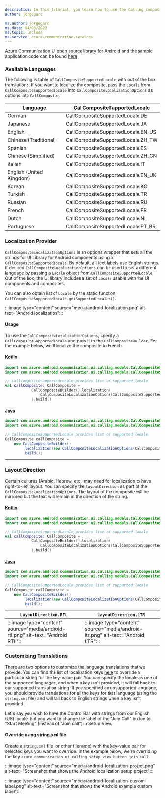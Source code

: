 ```yaml
---
description: In this tutorial, you learn how to use the Calling composite on Android
author: jorgegarc

ms.author: jorgegarc
ms.date: 04/03/2022
ms.topic: include
ms.service: azure-communication-services
---
```


Azure Communication UI [open source library](https://github.com/Azure/communication-ui-library-android) for Android and the sample application code can be found [here](https://github.com/Azure-Samples/communication-services-android-quickstarts/tree/main/ui-library-quick-start)

### Available Languages

The following is table of `CallCompositeSupportedLocale` with out of the box translations. If you want to localize the composite, pass the `Locale` from `CallCompositeSupportedLocale` into `CallCompositeLocalizationOptions` as options into `CallComposite`.

|Language| CallCompositeSupportedLocale|
|---------|---------|
|German| CallCompositeSupportedLocale.DE|
|Japanese| CallCompositeSupportedLocale.JA|
|English| CallCompositeSupportedLocale.EN_US|
|Chinese (Traditional)| CallCompositeSupportedLocale.ZH_TW|
|Spanish |CallCompositeSupportedLocale.ES|
|Chinese (Simplified) |CallCompositeSupportedLocale.ZH_CN|
|Italian |CallCompositeSupportedLocale.IT|
|English (United Kingdom) |CallCompositeSupportedLocale.EN_UK|
|Korean |CallCompositeSupportedLocale.KO|
|Turkish |CallCompositeSupportedLocale.TR|
|Russian |CallCompositeSupportedLocale.RU|
|French |CallCompositeSupportedLocale.FR|
|Dutch |CallCompositeSupportedLocale.NL|
|Portuguese |CallCompositeSupportedLocale.PT_BR|

### Localization Provider

`CallCompositeLocalizationOptions` is an options wrapper that sets all the strings for UI Library for Android components using a `CallCompositeSupportedLocale`. By default, all text labels use English strings. If desired `CallCompositeLocalizationOptions` can be used to set a different language by passing a `Locale` object from `CallCompositeSupportedLocale`. Out of the box, the UI library includes a set of `Locale` usable with the UI components and composites.

You can also obtain list of `Locale` by the static function `CallCompositeSupportedLocale.getSupportedLocales()`.

:::image type="content" source="media/android-localization.png" alt-text="Android localization":::

#### Usage

To use the `CallCompositeLocalizationOptions`, specify a `CallCompositeSupportedLocale` and pass it to the `CallCompositeBuilder`. For the example below, we'll localize the composite to French.

#### [Kotlin](#tab/kotlin)

```kotlin
import com.azure.android.communication.ui.calling.models.CallCompositeLocalizationOptions
import com.azure.android.communication.ui.calling.models.CallCompositeSupportedLocale

// CallCompositeSupportedLocale provides list of supported locale
val callComposite: CallComposite =
            CallCompositeBuilder().localization(
                CallCompositeLocalizationOptions(CallCompositeSupportedLocale.FR)
            ).build()
```

#### [Java](#tab/java)

```java
import com.azure.android.communication.ui.calling.models.CallCompositeLocalizationOptions;
import com.azure.android.communication.ui.calling.models.CallCompositeSupportedLocale;

// CallCompositeSupportedLocale provides list of supported locale
CallComposite callComposite = 
    new CallCompositeBuilder()
        .localization(new CallCompositeLocalizationOptions(CallCompositeSupportedLocale.FR))
        .build();
```

-----

### Layout Direction

Certain cultures (Arabic, Hebrew, etc.) may need for localization to have right-to-left layout. You can specify the `layoutDirection` as part of the `CallCompositeLocalizationOptions`. The layout of the composite will be mirrored but the text will remain in the direction of the string.

#### [Kotlin](#tab/kotlin)

```kotlin
import com.azure.android.communication.ui.calling.models.CallCompositeLocalizationOptions
import com.azure.android.communication.ui.calling.models.CallCompositeSupportedLocale

// CallCompositeSupportedLocale provides list of supported locale
val callComposite: CallComposite =
            CallCompositeBuilder().localization(
                CallCompositeLocalizationOptions(CallCompositeSupportedLocale.FR, LayoutDirection.LTR)
            ).build()
```

#### [Java](#tab/java)

```java
import com.azure.android.communication.ui.calling.models.CallCompositeLocalizationOptions;
import com.azure.android.communication.ui.calling.models.CallCompositeSupportedLocale;

// CallCompositeSupportedLocale provides list of supported locale
CallComposite callComposite = 
    new CallCompositeBuilder()
        .localization(new CallCompositeLocalizationOptions(CallCompositeSupportedLocale.FR, LayoutDirection.LTR))
        .build();
```

|`LayoutDirection.RTL` | `LayoutDirection.LTR`     |
| -------------------------------------------------------- | --------------------------------------------------------------- |
| :::image type="content" source="media/android-rtl.png" alt-text="Android RTL"::: | :::image type="content" source="media/android-ltr.png" alt-text="Android LTR":::  |

### Customizing Translations

There are two options to customize the language translations that we provide. You can find the list of localization keys [here](https://github.com/Azure/communication-ui-library-android/blob/main/azure-communication-ui/azure-communication-ui/src/calling/res/values/azure_communication_ui_calling_strings.xml) to override a particular string for the key-value pair. You can specify the locale as one of the supported languages, and when a key isn't provided, it will fall back to our supported translation string. If you specified an unsupported language, you should provide translations for all the keys for that language (using the `string.xml` file) and will fall back to English strings when a key isn't provided.

Let's say you wish to have the Control Bar with strings from our English (US) locale, but you want to change the label of the "Join Call" button to "Start Meeting" (instead of "Join call") in Setup View.

#### Override using string.xml file

Create a `string.xml` file (or other filename) with the key-value pair for selected keys you want to override. In the example below, we're overriding the key `azure_communication_ui_calling_setup_view_button_join_call`.

:::image type="content" source="media/android-localization-project.png" alt-text="Screenshot that shows the Android localization setup project":::

:::image type="content" source="media/android-localization-custom-label.png" alt-text="Screenshot that shows the Android example custom label":::
